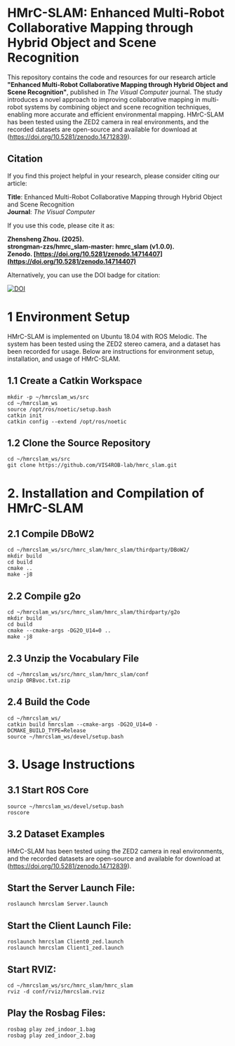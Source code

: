 # HMrC-SLAM: Enhanced Multi-Robot Collaborative Mapping through Hybrid Object and Scene Recognition

This repository contains the code and resources for our research article **"Enhanced Multi-Robot Collaborative Mapping through Hybrid Object and Scene Recognition"**, published in *The Visual Computer* journal. The study introduces a novel approach to improving collaborative mapping in multi-robot systems by combining object and scene recognition techniques, enabling more accurate and efficient environmental mapping. HMrC-SLAM has been tested using the ZED2 camera in real environments, and the recorded datasets are open-source and available for download at (https://doi.org/10.5281/zenodo.14712839).

## Citation

If you find this project helpful in your research, please consider citing our article:

**Title**: Enhanced Multi-Robot Collaborative Mapping through Hybrid Object and Scene Recognition  
**Journal**: *The Visual Computer*  

If you use this code, please cite it as:

**Zhensheng Zhou. (2025).**  
**strongman-zzs/hmrc_slam-master: hmrc_slam (v1.0.0).**  
**Zenodo. [https://doi.org/10.5281/zenodo.14714407](https://doi.org/10.5281/zenodo.14714407)**

Alternatively, you can use the DOI badge for citation:

[![DOI](https://zenodo.org/badge/DOI/10.5281/zenodo.14714407.svg)](https://doi.org/10.5281/zenodo.14714407)

# 1 Environment Setup
HMrC-SLAM is implemented on Ubuntu 18.04 with ROS Melodic. The system has been tested using the ZED2 stereo camera, and a dataset has been recorded for usage. Below are instructions for environment setup, installation, and usage of HMrC-SLAM.

## 1.1 Create a Catkin Workspace
```
mkdir -p ~/hmrcslam_ws/src
cd ~/hmrcslam_ws
source /opt/ros/noetic/setup.bash
catkin init
catkin config --extend /opt/ros/noetic
```

## 1.2 Clone the Source Repository
```
cd ~/hmrcslam_ws/src
git clone https://github.com/VIS4ROB-lab/hmrc_slam.git
```

# 2. Installation and Compilation of HMrC-SLAM
## 2.1 Compile DBoW2
```
cd ~/hmrcslam_ws/src/hmrc_slam/hmrc_slam/thirdparty/DBoW2/
mkdir build
cd build
cmake ..
make -j8
```

## 2.2 Compile g2o
```
cd ~/hmrcslam_ws/src/hmrc_slam/hmrc_slam/thirdparty/g2o
mkdir build
cd build
cmake --cmake-args -DG2O_U14=0 ..
make -j8
```

## 2.3 Unzip the Vocabulary File
```
cd ~/hmrcslam_ws/src/hmrc_slam/hmrc_slam/conf
unzip ORBvoc.txt.zip
```

## 2.4 Build the Code
```
cd ~/hmrcslam_ws/
catkin build hmrcslam --cmake-args -DG2O_U14=0 -DCMAKE_BUILD_TYPE=Release
source ~/hmrcslam_ws/devel/setup.bash
```

# 3. Usage Instructions
## 3.1 Start ROS Core
```
source ~/hmrcslam_ws/devel/setup.bash
roscore
```

## 3.2 Dataset Examples
HMrC-SLAM has been tested using the ZED2 camera in real environments, and the recorded datasets are open-source and available for download at (https://doi.org/10.5281/zenodo.14712839).

## Start the Server Launch File: ##
```
roslaunch hmrcslam Server.launch
```

## Start the Client Launch File: ##
```
roslaunch hmrcslam Client0_zed.launch
roslaunch hmrcslam Client1_zed.launch
```

## Start RVIZ: ##
```
cd ~/hmrcslam_ws/src/hmrc_slam/hmrc_slam
rviz -d conf/rviz/hmrcslam.rviz
```

## Play the Rosbag Files: ##
```
rosbag play zed_indoor_1.bag
rosbag play zed_indoor_2.bag
```
